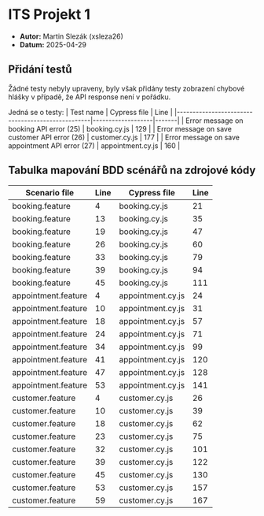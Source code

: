 # ITS Projekt 1

- **Autor:** Martin Slezák (xsleza26)
- **Datum:** 2025-04-29

## Přidání testů

Žádné testy nebyly upraveny, byly však přidány testy zobrazení chybové hlášky
v případě, že API response není v pořádku.

Jedná se o testy:
| Test name                                        | Cypress file      | Line  |
|--------------------------------------------------|-------------------|-------|
| Error message on booking API error (25)          | booking.cy.js     |  129  |
| Error message on save customer API error (26)    | customer.cy.js    |  177  |
| Error message on save appointment API error (27) | appointment.cy.js |  160  |

## Tabulka mapování BDD scénářů na zdrojové kódy

| Scenario file       | Line | Cypress file      | Line |
|---------------------|------|-------------------|------|
| booking.feature     |   4  | booking.cy.js     |  21  |
| booking.feature     |  13  | booking.cy.js     |  35  |
| booking.feature     |  19  | booking.cy.js     |  47  |
| booking.feature     |  26  | booking.cy.js     |  60  |
| booking.feature     |  33  | booking.cy.js     |  79  |
| booking.feature     |  39  | booking.cy.js     |  94  |
| booking.feature     |  45  | booking.cy.js     | 111  |
| appointment.feature |   4  | appointment.cy.js |  24  |
| appointment.feature |  10  | appointment.cy.js |  31  |
| appointment.feature |  18  | appointment.cy.js |  57  |
| appointment.feature |  24  | appointment.cy.js |  71  |
| appointment.feature |  34  | appointment.cy.js |  99  |
| appointment.feature |  41  | appointment.cy.js | 120  |
| appointment.feature |  47  | appointment.cy.js | 128  |
| appointment.feature |  53  | appointment.cy.js | 141  |
| customer.feature    |   4  | customer.cy.js    |  26  |
| customer.feature    |  10  | customer.cy.js    |  39  |
| customer.feature    |  18  | customer.cy.js    |  62  |
| customer.feature    |  23  | customer.cy.js    |  75  |
| customer.feature    |  32  | customer.cy.js    | 101  |
| customer.feature    |  39  | customer.cy.js    | 122  |
| customer.feature    |  45  | customer.cy.js    | 130  |
| customer.feature    |  53  | customer.cy.js    | 157  |
| customer.feature    |  59  | customer.cy.js    | 167  |

